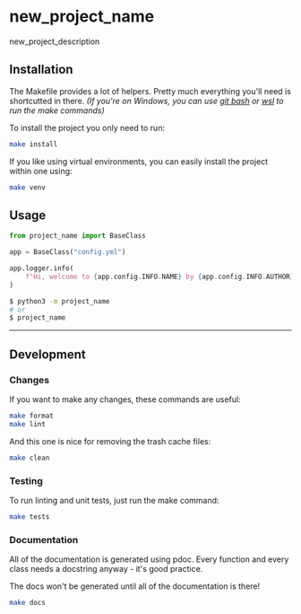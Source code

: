 # new_project_name

new_project_description

## Installation

The Makefile provides a lot of helpers. Pretty much everything you'll need is shortcutted in there. *(If you're on Windows, you can use [git bash](https://git-scm.com/downloads) or [wsl](https://docs.microsoft.com/en-us/windows/wsl/about) to run the make commands)*

To install the project you only need to run:

```bash
make install
```


If you like using virtual environments, you can easily install the project within one using:

```bash
make venv
```

## Usage

```py
from project_name import BaseClass

app = BaseClass("config.yml")

app.logger.info(
    f"Hi, welcome to {app.config.INFO.NAME} by {app.config.INFO.AUTHOR}!"
)
```

```bash
$ python3 -m project_name
# or
$ project_name
```

---

## Development

### Changes

If you want to make any changes, these commands are useful:

```bash
make format
make lint
```

And this one is nice for removing the trash cache files:

```bash
make clean
```

### Testing

To run linting and unit tests, just run the make command:

```bash
make tests
```

### Documentation

All of the documentation is generated using pdoc. Every function and every class needs a docstring anyway - it's good practice.

The docs won't be generated until all of the documentation is there!

```bash
make docs
```